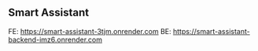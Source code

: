 ## Smart Assistant

FE: https://smart-assistant-3tjm.onrender.com
BE: https://smart-assistant-backend-imz6.onrender.com
